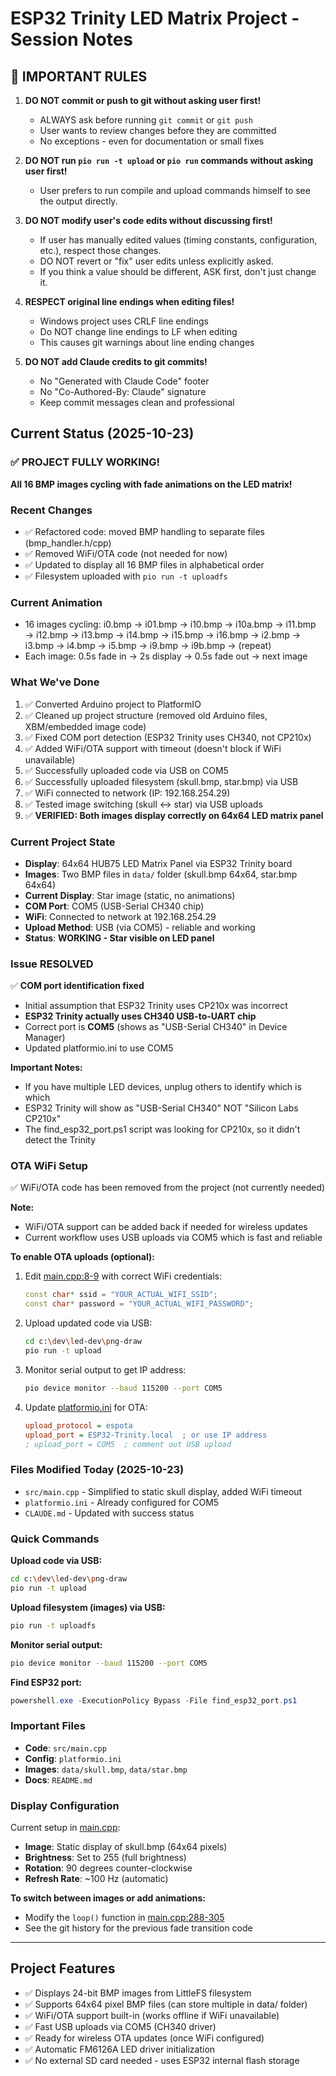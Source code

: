 # ESP32 Trinity LED Matrix Project - Session Notes

## 🔴 IMPORTANT RULES

1. **DO NOT commit or push to git without asking user first!**
   - ALWAYS ask before running `git commit` or `git push`
   - User wants to review changes before they are committed
   - No exceptions - even for documentation or small fixes

2. **DO NOT run `pio run -t upload` or `pio run` commands without asking user first!**
   - User prefers to run compile and upload commands himself to see the output directly.

3. **DO NOT modify user's code edits without discussing first!**
   - If user has manually edited values (timing constants, configuration, etc.), respect those changes.
   - DO NOT revert or "fix" user edits unless explicitly asked.
   - If you think a value should be different, ASK first, don't just change it.

4. **RESPECT original line endings when editing files!**
   - Windows project uses CRLF line endings
   - Do NOT change line endings to LF when editing
   - This causes git warnings about line ending changes

5. **DO NOT add Claude credits to git commits!**
   - No "Generated with Claude Code" footer
   - No "Co-Authored-By: Claude" signature
   - Keep commit messages clean and professional

## Current Status (2025-10-23)

### ✅ PROJECT FULLY WORKING!
**All 16 BMP images cycling with fade animations on the LED matrix!**

### Recent Changes
- ✅ Refactored code: moved BMP handling to separate files (bmp_handler.h/cpp)
- ✅ Removed WiFi/OTA code (not needed for now)
- ✅ Updated to display all 16 BMP files in alphabetical order
- ✅ Filesystem uploaded with `pio run -t uploadfs`

### Current Animation
- 16 images cycling: i0.bmp → i01.bmp → i10.bmp → i10a.bmp → i11.bmp → i12.bmp → i13.bmp → i14.bmp → i15.bmp → i16.bmp → i2.bmp → i3.bmp → i4.bmp → i5.bmp → i9.bmp → i9b.bmp → (repeat)
- Each image: 0.5s fade in → 2s display → 0.5s fade out → next image

### What We've Done
1. ✅ Converted Arduino project to PlatformIO
2. ✅ Cleaned up project structure (removed old Arduino files, XBM/embedded image code)
3. ✅ Fixed COM port detection (ESP32 Trinity uses CH340, not CP210x)
4. ✅ Added WiFi/OTA support with timeout (doesn't block if WiFi unavailable)
5. ✅ Successfully uploaded code via USB on COM5
6. ✅ Successfully uploaded filesystem (skull.bmp, star.bmp) via USB
7. ✅ WiFi connected to network (IP: 192.168.254.29)
8. ✅ Tested image switching (skull ↔ star) via USB uploads
9. ✅ **VERIFIED: Both images display correctly on 64x64 LED matrix panel**

### Current Project State
- **Display**: 64x64 HUB75 LED Matrix Panel via ESP32 Trinity board
- **Images**: Two BMP files in `data/` folder (skull.bmp 64x64, star.bmp 64x64)
- **Current Display**: Star image (static, no animations)
- **COM Port**: COM5 (USB-Serial CH340 chip)
- **WiFi**: Connected to network at 192.168.254.29
- **Upload Method**: USB (via COM5) - reliable and working
- **Status**: **WORKING - Star visible on LED panel**

### Issue RESOLVED
✅ **COM port identification fixed**
- Initial assumption that ESP32 Trinity uses CP210x was incorrect
- **ESP32 Trinity actually uses CH340 USB-to-UART chip**
- Correct port is **COM5** (shows as "USB-Serial CH340" in Device Manager)
- Updated platformio.ini to use COM5

**Important Notes:**
- If you have multiple LED devices, unplug others to identify which is which
- ESP32 Trinity will show as "USB-Serial CH340" NOT "Silicon Labs CP210x"
- The find_esp32_port.ps1 script was looking for CP210x, so it didn't detect the Trinity

### OTA WiFi Setup
✅ WiFi/OTA code has been removed from the project (not currently needed)

**Note:**
- WiFi/OTA support can be added back if needed for wireless updates
- Current workflow uses USB uploads via COM5 which is fast and reliable

**To enable OTA uploads (optional):**
1. Edit [main.cpp:8-9](src/main.cpp#L8-L9) with correct WiFi credentials:
   ```cpp
   const char* ssid = "YOUR_ACTUAL_WIFI_SSID";
   const char* password = "YOUR_ACTUAL_WIFI_PASSWORD";
   ```

2. Upload updated code via USB:
   ```bash
   cd c:\dev\led-dev\png-draw
   pio run -t upload
   ```

3. Monitor serial output to get IP address:
   ```bash
   pio device monitor --baud 115200 --port COM5
   ```

4. Update [platformio.ini](platformio.ini#L21-L28) for OTA:
   ```ini
   upload_protocol = espota
   upload_port = ESP32-Trinity.local  ; or use IP address
   ; upload_port = COM5  ; comment out USB upload
   ```

### Files Modified Today (2025-10-23)
- `src/main.cpp` - Simplified to static skull display, added WiFi timeout
- `platformio.ini` - Already configured for COM5
- `CLAUDE.md` - Updated with success status

### Quick Commands
**Upload code via USB:**
```bash
cd c:\dev\led-dev\png-draw
pio run -t upload
```

**Upload filesystem (images) via USB:**
```bash
pio run -t uploadfs
```

**Monitor serial output:**
```bash
pio device monitor --baud 115200 --port COM5
```

**Find ESP32 port:**
```powershell
powershell.exe -ExecutionPolicy Bypass -File find_esp32_port.ps1
```

### Important Files
- **Code**: `src/main.cpp`
- **Config**: `platformio.ini`
- **Images**: `data/skull.bmp`, `data/star.bmp`
- **Docs**: `README.md`

### Display Configuration
Current setup in [main.cpp](src/main.cpp):
- **Image**: Static display of skull.bmp (64x64 pixels)
- **Brightness**: Set to 255 (full brightness)
- **Rotation**: 90 degrees counter-clockwise
- **Refresh Rate**: ~100 Hz (automatic)

**To switch between images or add animations:**
- Modify the `loop()` function in [main.cpp:288-305](src/main.cpp#L288-L305)
- See the git history for the previous fade transition code

---

## Project Features
- ✅ Displays 24-bit BMP images from LittleFS filesystem
- ✅ Supports 64x64 pixel BMP files (can store multiple in data/ folder)
- ✅ WiFi/OTA support built-in (works offline if WiFi unavailable)
- ✅ Fast USB uploads via COM5 (CH340 driver)
- ✅ Ready for wireless OTA updates (once WiFi configured)
- ✅ Automatic FM6126A LED driver initialization
- ✅ No external SD card needed - uses ESP32 internal flash storage
